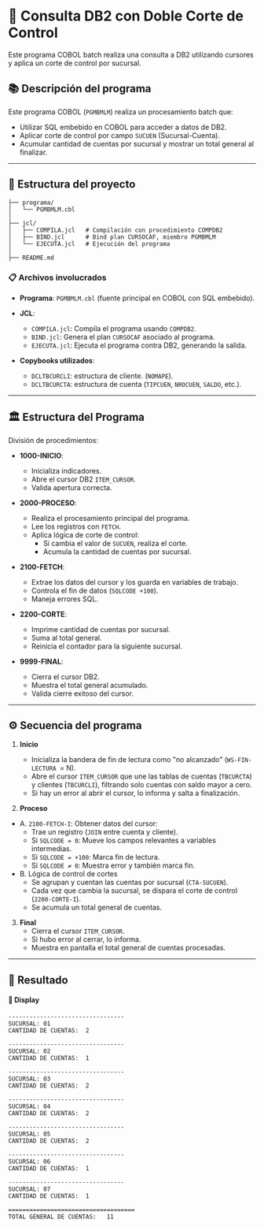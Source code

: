 # 🧾 Consulta DB2 con Doble Corte de Control
Este programa COBOL batch realiza una consulta a DB2 utilizando cursores y aplica un corte de control por sucursal. 
## 📚 Descripción del programa

Este programa COBOL (`PGMBMLM`) realiza un procesamiento batch que:
  - Utilizar SQL embebido en COBOL para acceder a datos de DB2.
  - Aplicar corte de control por campo `SUCUEN` (Sucursal-Cuenta).
  - Acumular cantidad de cuentas por sucursal y mostrar un total general al finalizar.


--- 

## 🚀 Estructura del proyecto
```
├── programa/
│   └── PGMBMLM.cbl
│
├── jcl/
│   ├── COMPILA.jcl   # Compilación con procedimiento COMPDB2
│   ├── BIND.jcl      # Bind plan CURSOCAF, miembro PGMBMLM
│   └── EJECUTA.jcl   # Ejecución del programa
│
├── README.md
```

### 📋 Archivos involucrados

- **Programa**: `PGMBMLM.cbl` (fuente principal en COBOL con SQL embebido).
- **JCL**:
  - `COMPILA.jcl`: Compila el programa usando `COMPDB2`.
  - `BIND.jcl`: Genera el plan `CURSOCAF` asociado al programa.
  - `EJECUTA.jcl`: Ejecuta el programa contra DB2, generando la salida.

- **Copybooks utilizados**:
  - `DCLTBCURCLI`: estructura de cliente. (`NOMAPE`). 
  - `DCLTBCURCTA`: estructura de cuenta (`TIPCUEN`, `NROCUEN`, `SALDO`, etc.).


---

## 🏛️ Estructura del Programa  
División de procedimientos:

- **1000-INICIO**:  
  - Inicializa indicadores.
  - Abre el cursor DB2 `ITEM_CURSOR`.
  - Valida apertura correcta.

- **2000-PROCESO**:  
  - Realiza el procesamiento principal del programa.
  - Lee los registros con `FETCH`.
  - Aplica lógica de corte de control:
    - Si cambia el valor de `SUCUEN`, realiza el corte.
    - Acumula la cantidad de cuentas por sucursal.

- **2100-FETCH**:  
  - Extrae los datos del cursor y los guarda en variables de trabajo.
  - Controla el fin de datos (`SQLCODE +100`).
  - Maneja errores SQL.

- **2200-CORTE**:  
  - Imprime cantidad de cuentas por sucursal.
  - Suma al total general.
  - Reinicia el contador para la siguiente sucursal.

- **9999-FINAL**:  
  - Cierra el cursor DB2.
  - Muestra el total general acumulado.
  - Valida cierre exitoso del cursor.

---

## ⚙️ Secuencia del programa

1. **Inicio**
    - Inicializa la bandera de fin de lectura como "no alcanzado" (`WS-FIN-LECTURA `= N).
    - Abre el cursor `ITEM_CURSOR` que une las tablas de cuentas (`TBCURCTA`) y clientes (`TBCURCLI`), filtrando solo cuentas con saldo mayor a cero.
    - Si hay un error al abrir el cursor, lo informa y salta a finalización.

2. **Proceso**
  - A. `2100-FETCH-I`: Obtener datos del cursor:
    - Trae un registro (`JOIN` entre cuenta y cliente).
    - Si `SQLCODE = 0`: Mueve los campos relevantes a variables intermedias.
    - Si `SQLCODE = +100`: Marca fin de lectura.
    - Si `SQLCODE ≠ 0`: Muestra error y también marca fin.
  - B. Lógica de control de cortes  
    - Se agrupan y cuentan las cuentas por sucursal (`CTA-SUCUEN`).
    - Cada vez que cambia la sucursal, se dispara el corte de control (`2200-CORTE-I`).
    - Se acumula un total general de cuentas.

3. **Final**
    - Cierra el cursor `ITEM_CURSOR`.
    - Si hubo error al cerrar, lo informa.
    - Muestra en pantalla el total general de cuentas procesadas.
---

## 🎯 Resultado

#### 💬 Display 
```texto
---------------------------------             
SUCURSAL: 01                                  
CANTIDAD DE CUENTAS:  2                       
                                              
---------------------------------             
SUCURSAL: 02                                  
CANTIDAD DE CUENTAS:  1                       
                                              
---------------------------------             
SUCURSAL: 03                                  
CANTIDAD DE CUENTAS:  2                       
                                              
---------------------------------             
SUCURSAL: 04                                  
CANTIDAD DE CUENTAS:  2                       
                                              
---------------------------------             
SUCURSAL: 05                                  
CANTIDAD DE CUENTAS:  2                       
                                              
---------------------------------             
SUCURSAL: 06                                  
CANTIDAD DE CUENTAS:  1                       
                                              
---------------------------------             
SUCURSAL: 07                                  
CANTIDAD DE CUENTAS:  1                       
                                              
====================================          
TOTAL GENERAL DE CUENTAS:   11                
```


